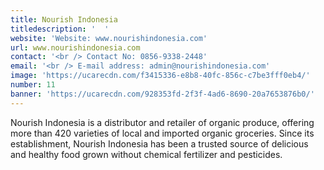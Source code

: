```yaml
---
title: Nourish Indonesia
titledescription: '  '
website: 'Website: www.nourishindonesia.com'
url: www.nourishindonesia.com
contact: '<br /> Contact No: 0856-9338-2448'
email: '<br /> E-mail address: admin@nourishindonesia.com'
image: 'https://ucarecdn.com/f3415336-e8b8-40fc-856c-c7be3fff0eb4/'
number: 11
banner: 'https://ucarecdn.com/928353fd-2f3f-4ad6-8690-20a7653876b0/'
---
```

Nourish Indonesia is a distributor and retailer of organic produce, offering more than 420 varieties of local and imported organic groceries. Since its establishment, Nourish Indonesia has been a trusted source of delicious and healthy food grown without chemical fertilizer and pesticides.
